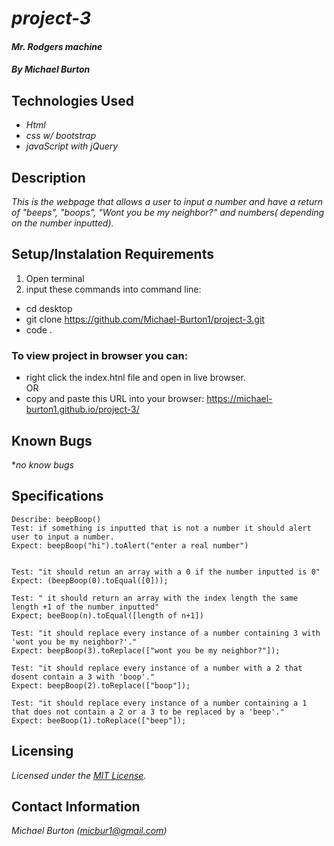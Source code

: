 # _project-3_

#### _Mr. Rodgers machine_

##### By _**Michael Burton**_

## Technologies Used

* _Html_
* _css w/ bootstrap_
* _javaScript with jQuery_

## Description

_This is the webpage that allows a user to input a number and have a return of "beeps", "boops", "Wont you be my neighbor?" and numbers( depending on the number inputted)._

## Setup/Instalation Requirements

1. Open terminal
2. input these commands into command line:

* cd desktop
* git clone https://github.com/Michael-Burton1/project-3.git
* code .

### To view project in browser you can:

* right click the index.htnl file and open in live browser.  
OR  
* copy and paste this URL into your browser:  https://michael-burton1.github.io/project-3/

## Known Bugs

*_no know bugs_

## Specifications

```
Describe: beepBoop()
Test: if something is inputted that is not a number it should alert user to input a number.
Expect: beepBoop("hi").toAlert("enter a real number")


Test: "it should retun an array with a 0 if the number inputted is 0"
Expect: (beepBoop(0).toEqual([0]));

Test: " it should return an array with the index length the same length +1 of the number inputted"
Expect; beeBoop(n).toEqual([length of n+1])

Test: "it should replace every instance of a number containing 3 with 'wont you be my neighbor?'."
Expect: beepBoop(3).toReplace(["wont you be my neighbor?"]);

Test: "it should replace every instance of a number with a 2 that dosent contain a 3 with 'boop'."
Expect: beepBoop(2).toReplace(["boop"]);

Test: "it should replace every instance of a number containing a 1 that does not contain a 2 or a 3 to be replaced by a 'beep'."
Expect: beeBoop(1).toReplace(["beep"]);
```

## Licensing

_Licensed under the [MIT License](LICENSE)._


## Contact Information

_Michael Burton (micbur1@gmail.com)_

